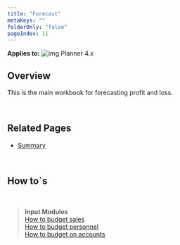 ```yaml
---
title: "Forecast"
metaKeys: ""
folderOnly: "false"
pageIndex: 11
---
```

**Applies to:** ![img](https://profitbasedocs.blob.core.windows.net/icons/yes-icon.png) Planner 4.x<br/>

## Overview
This is the main workbook for forecasting profit and loss.

<br/>

## Related Pages
-  [Summary](/planner/workbooks/financial-planning/forecast/summary)

<br/>

## How to`s

<br/>

> **Input Modules**<br/>
> [How to budget sales](/planner/modules/sales-forecast/sales-forecast-details)<br/>
> [How to budget personnel](/planner/modules/personnel/personnel-details)<br/>
> [How to budget on accounts](/planner/modules/account/account-details)<br/>





